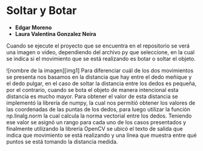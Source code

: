 # Soltar y Botar 
* __Edgar Moreno__
* __Laura Valentina Gonzalez Neira__

Cuando se ejecute el proyecto que se encuentra en el repositorio se verá una imagen o video, dependiendo del archivo py que seleccione, en la cual se indica si el movimiento que se está realizando es botar o soltar el objeto. 

![nombre de la imagen][img1]
Para diferenciar cuál de los dos movimientos se presenta nos basamos en la distancia que hay entre el dedo meñique y el dedo pulgar, en el caso de soltar la distancia entre los dedos es pequeña, por el contrario, cuando se bota el objeto de manera intencional esta distancia es mucho mayor. Para obtener el valor de esta distancia se implementó la librería de numpy, la cual nos permitió obtener los valores de las coordenadas de las puntas de los dedos, para luego utilizar la función np.linalg.norm la cual calcula la norma vectorial entre los dedos. Teniendo ese valor se asignó un rango para cada uno de los casos presentados y finalmente utilizando la librería OpenCV se ubicó el texto de salida que indica que movimiento se está realizando y una línea que muestra entre qué puntos se está tomando la distancia medida. 
